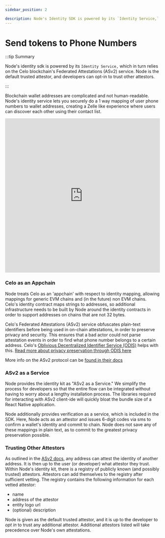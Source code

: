 ```yaml
---
sidebar_position: 2

description: Node's Identity SDK is powered by its `Identity Service,` which in turn relies on the Celo blockchain's identity federated identity mapping system
---
```


# Send tokens to Phone Numbers

:::tip Summary

Node's identity sdk is powered by its `Identity Service,` which in turn relies on the Celo blockchain's Federated Attestations (ASv2) service. Node is the default trusted attestor, and developers can opt-in to trust other attestors.

:::


Blockchain wallet addresses are complicated and not human-readable. Node's identity service lets you securely do a 1 way mapping of user phone numbers to wallet addresses, creating a Zelle like experience where users can discover each other using their contact list. 


<iframe src="https://www.youtube.com/embed/abSI_C1SYqg" frameborder="0" allowfullscreen width="100%" height="500px"></iframe>


### Celo as an Appchain

Node treats Celo as an 'appchain' with respect to identity mapping, allowing mappings for generic EVM chains and (in the future) non EVM chains. Celo's identity contract maps strings to addresses, so additional infrastructure needs to be built by Node around the identity contracts in order to support addresses on chains that are not 32 bytes.

Celo's Federated Attestations (ASv2) service obfuscates plain-text identifiers before being used in on-chain attestations, in order to preserve privacy and security. This ensures that a bad actor could not parse attestation events in order to find what phone number belongs to a certain address. Celo's [Oblivious Decentralized Identifier Service (ODIS)](https://docs.celo.org/protocol/identity/odis) helps with this. [Read more about privacy preservation through ODIS here](https://github.com/celo-org/identity/blob/main/asv2/privacy.md)

More info on the ASv2 protocol can be [found in their docs](https://github.com/celo-org/identity/blob/main/asv2/protocol.md)

### ASv2 as a Service

Node provides the identity kit as "ASv2 as a Service." We simplify the process for developers so that the entire flow can be integrated without having to worry about a lengthy installation process. The libraries required for interacting with ASv2 client-ide will quickly bloat the bundle size of a React Native application.

Node additionally provides verification as a service, which is included in the SDK. Here, Node acts as an attestor and issues 6-digit codes via sms to confirm a wallet's identity and commit to chain. Node does not save any of these mappings in plain text, as to commit to the greatest privacy preservation possible.

### Trusting Other Attestors

As outlined in the [ASv2 docs](https://github.com/celo-org/identity/blob/main/asv2/protocol.md), any address can attest the identity of another address. It is then up to the user (or developer) what attestor they trust. Within Node's identity kit, there is a registry of publicly known (and possibly trusted) attestors. Attestors can add themselves to the registry after sufficient vetting. The registry contains the following information for each vetted attestor:

- name
- address of the attestor
- entity logo url
- (optional) description

Node is given as the default trusted attestor, and it is up to the developer to _opt in_ to trust any additional attestor. Additional attestors listed will take precedence over Node's own attestations.
